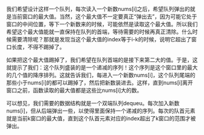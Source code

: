 我们希望设计这样一个队列，每次读入一个新数nums[i]之后，希望队列弹出的就是当前窗口的最大值。当然，这个最大值不一定要真正“弹出去”，因为可能它处于窗口的中间位置，等下一个新数来的时候，可能依然是读取这个最大值。所以我们希望这个最大值能就一直保持在队列的首端，等待需要的时候再真正清除。什么时候需要清除呢？那就是发现当这个最大值的index等于i-k的时候，说明它超出了窗口长度，不得不踢掉了。

如果把这个最大值踢掉了，我们希望在队列首端的是接下来第二大的值。于是，这就提示了我们：这个队列盛装的是一个递减的序列！这个序列是这个窗口里的最大的几个值的降序排列。这就告诉我们，每进入一个新数nums[i]，这个队列尾端的那些小于nums[i]的都可以踢掉了，然后把新数装进去。这样，直到nums[i]离开窗口之前，函数读取的最大值都是这些比nums[i]大的数。

可以想见，我们需要的数据结构就是一个双端队列dequeu。每次加入新数nums[i]，但从后端弹出一些，以使得里面保持一个递减的序列。每次的队首元素就是当前k窗口的最大值，直到这个队首元素对应的index超出了k窗口的范围才被弹出。